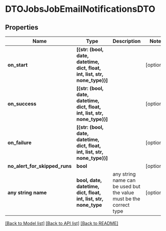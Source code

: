# DTOJobsJobEmailNotificationsDTO


## Properties
Name | Type | Description | Notes
------------ | ------------- | ------------- | -------------
**on_start** | **[{str: (bool, date, datetime, dict, float, int, list, str, none_type)}]** |  | [optional] 
**on_success** | **[{str: (bool, date, datetime, dict, float, int, list, str, none_type)}]** |  | [optional] 
**on_failure** | **[{str: (bool, date, datetime, dict, float, int, list, str, none_type)}]** |  | [optional] 
**no_alert_for_skipped_runs** | **bool** |  | [optional] 
**any string name** | **bool, date, datetime, dict, float, int, list, str, none_type** | any string name can be used but the value must be the correct type | [optional]

[[Back to Model list]](../README.md#documentation-for-models) [[Back to API list]](../README.md#documentation-for-api-endpoints) [[Back to README]](../README.md)


